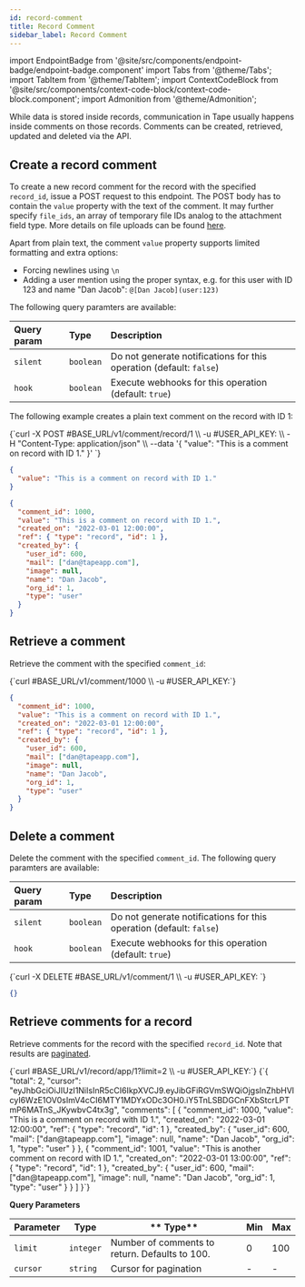 ```yaml
---
id: record-comment
title: Record Comment
sidebar_label: Record Comment
---
```


import EndpointBadge from '@site/src/components/endpoint-badge/endpoint-badge.component'
import Tabs from '@theme/Tabs';
import TabItem from '@theme/TabItem';
import ContextCodeBlock from '@site/src/components/context-code-block/context-code-block.component';
import Admonition from '@theme/Admonition';

While data is stored inside records, communication in Tape usually happens inside comments on those records. Comments can be created, retrieved, updated and deleted via the API.

## Create a record comment

<EndpointBadge method="POST" url="https://api.tapeapp.com/v1/comment/record/{record_id}" />

To create a new record comment for the record with the specified `record_id`, issue a POST request to this endpoint. The POST body has to contain the `value` property with the text of the comment. It may further specify `file_ids`, an array of temporary file IDs analog to the attachment field type. More details on file uploads can be found [here](/docs/api/resource/file).

Apart from plain text, the comment `value` property supports limited formatting and extra options:

- Forcing newlines using `\n`
- Adding a user mention using the proper syntax, e.g. for this user with ID 123 and name "Dan Jacob": `@[Dan Jacob](user:123)`

The following query paramters are available:

| Query param | Type      | Description                                                         |
| :---------- | :-------- | :------------------------------------------------------------------ |
| `silent`    | `boolean` | Do not generate notifications for this operation (default: `false`) |
| `hook`      | `boolean` | Execute webhooks for this operation (default: `true`)               |

The following example creates a plain text comment on the record with ID 1:

<Tabs defaultValue="curl">

<TabItem value="curl" label="cURL">
<ContextCodeBlock language="shell" title='➡️      Request'>
{`curl -X POST #BASE_URL/v1/comment/record/1  \\
  -u #USER_API_KEY: \\
  -H "Content-Type: application/json" \\
  --data '{
    "value": "This is a comment on record with ID 1."
  }' 
`}
</ContextCodeBlock>
</TabItem>

<TabItem value="json" label="JSON">

```json title="➡️      Request">
{
  "value": "This is a comment on record with ID 1."
}
```

</TabItem>
</Tabs>

```json title='⬅️      Response'
{
  "comment_id": 1000,
  "value": "This is a comment on record with ID 1.",
  "created_on": "2022-03-01 12:00:00",
  "ref": { "type": "record", "id": 1 },
  "created_by": {
    "user_id": 600,
    "mail": ["dan@tapeapp.com"],
    "image": null,
    "name": "Dan Jacob",
    "org_id": 1,
    "type": "user"
  }
}
```

## Retrieve a comment

<EndpointBadge method="GET" url="https://api.tapeapp.com/v1/comment/{comment_id}" />

Retrieve the comment with the specified `comment_id`:

<ContextCodeBlock language="shell" title='➡️      Request'>
{`curl #BASE_URL/v1/comment/1000 \\
  -u #USER_API_KEY:`}
</ContextCodeBlock>

```json title='⬅️      Response'
{
  "comment_id": 1000,
  "value": "This is a comment on record with ID 1.",
  "created_on": "2022-03-01 12:00:00",
  "ref": { "type": "record", "id": 1 },
  "created_by": {
    "user_id": 600,
    "mail": ["dan@tapeapp.com"],
    "image": null,
    "name": "Dan Jacob",
    "org_id": 1,
    "type": "user"
  }
}
```

## Delete a comment

<EndpointBadge method="DELETE" url="https://api.tapeapp.com/v1/comment/{comment_id}" />

Delete the comment with the specified `comment_id`.
The following query paramters are available:

| Query param | Type      | Description                                                         |
| :---------- | :-------- | :------------------------------------------------------------------ |
| `silent`    | `boolean` | Do not generate notifications for this operation (default: `false`) |
| `hook`      | `boolean` | Execute webhooks for this operation (default: `true`)               |

<ContextCodeBlock language="shell" title='➡️      Request'>
{`curl -X DELETE #BASE_URL/v1/comment/1  \\
  -u #USER_API_KEY:
`}
</ContextCodeBlock>

```json title='⬅️      Response'
{}
```

## Retrieve comments for a record

<EndpointBadge method="GET" url="https://api.tapeapp.com/v1/comment/record/{record_id}" />

Retrieve comments for the record with the specified `record_id`. Note that results are [paginated](/docs/api/pagination).

<ContextCodeBlock language="shell" title='➡️      Request'>
{`curl #BASE_URL/v1/record/app/1?limit=2 \\
  -u #USER_API_KEY:`}
</ContextCodeBlock>

<ContextCodeBlock language="json" title='⬅️      Response'>
{`{
  "total": 2,
  "cursor": "eyJhbGciOiJIUzI1NiIsInR5cCI6IkpXVCJ9.eyJibGFiRGVmSWQiOjgsInZhbHVlcyI6WzE1OV0sImV4cCI6MTY1MDYxODc3OH0.iY5TnLSBDGCnFXbStcrLPTmP6MATnS_JKywbvC4tx3g",
  "comments": [
    {
      "comment_id": 1000,
      "value": "This is a comment on record with ID 1.",
      "created_on": "2022-03-01 12:00:00",
      "ref": { "type": "record", "id": 1 },
      "created_by": {
        "user_id": 600,
        "mail": ["dan@tapeapp.com"],
        "image": null,
        "name": "Dan Jacob",
        "org_id": 1,
        "type": "user"
      }
    },
    {
      "comment_id": 1001,
      "value": "This is another comment on record with ID 1.",
      "created_on": "2022-03-01 13:00:00",
      "ref": { "type": "record", "id": 1 },
      "created_by": {
        "user_id": 600,
        "mail": ["dan@tapeapp.com"],
        "image": null,
        "name": "Dan Jacob",
        "org_id": 1,
        "type": "user"
      }
    }
  ]
}`}
</ContextCodeBlock>

**Query Parameters**

| Parameter | Type      | ** Type**                                      | Min | Max |
| --------- | --------- | ---------------------------------------------- | --- | --- |
| `limit`   | `integer` | Number of comments to return. Defaults to 100. | 0   | 100 |
| `cursor`  | `string`  | Cursor for pagination                          | -   | -   |
